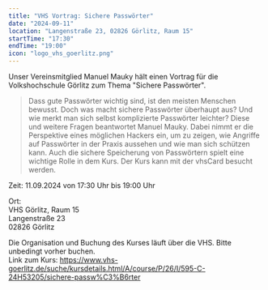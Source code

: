 ```yaml
---
title: "VHS Vortrag: Sichere Passwörter"
date: "2024-09-11"
location: "Langenstraße 23, 02826 Görlitz, Raum 15"
startTime: "17:30"
endTime: "19:00"
icon: "logo_vhs_goerlitz.png"
---
```


Unser Vereinsmitglied Manuel Mauky hält einen Vortrag für die Volkshochschule Görlitz zum Thema "Sichere Passwörter".

> Dass gute Passwörter wichtig sind, ist den meisten Menschen bewusst. Doch was macht sichere Passwörter überhaupt aus?
> Und wie merkt man sich selbst komplizierte Passwörter leichter? Diese und weitere Fragen beantwortet Manuel Mauky. Dabei
> nimmt er die Perspektive eines möglichen Hackers ein, um zu zeigen, wie Angriffe auf Passwörter in der Praxis aussehen
> und wie man sich schützen kann. Auch die sichere Speicherung von Passwörtern spielt eine wichtige Rolle in dem Kurs.
> Der Kurs kann mit der vhsCard besucht werden.

Zeit: 11.09.2024 von 17:30 Uhr bis 19:00 Uhr

Ort:  
VHS Görlitz, Raum 15  
Langenstraße 23  
02826 Görlitz

Die Organisation und Buchung des Kurses läuft über die VHS. Bitte unbedingt vorher buchen.  
Link zum Kurs: https://www.vhs-goerlitz.de/suche/kursdetails.html/A/course/P/26/I/595-C-24H53205/sichere-passw%C3%B6rter